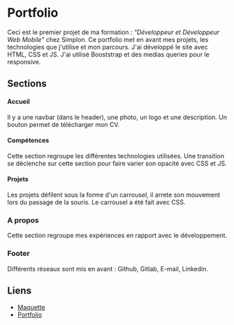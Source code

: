 # Portfolio
Ceci est le premier projet de ma formation : _"Développeur et Développeur Web Mobile"_ chez Simplon. Ce portfolio met en avant mes projets, les technologies que j'utilise et mon parcours. J'ai développé le site avec HTML, CSS et JS. J'ai utilisé Booststrap et des medias queries pour le responsive.
## Sections
#### Accueil
Il y a une navbar (dans le header), une photo, un logo et une description. Un bouton permet de télécharger mon CV.
#### Compétences
Cette section regroupe les différentes technologies utilisées. Une transition se déclenche sur cette section pour faire varier son opacité avec CSS et JS.
#### Projets
Les projets défilent sous la forme d'un carrousel, il arrete son mouvement lors du passage de la souris. Le carrousel a été fait avec CSS.
### A propos
Cette section regroupe mes expériences en rapport avec le développement.
### Footer
Différents réseaux sont mis en avant :
Github, Gitlab, E-mail, Linkedin.
## Liens
- [Maquette](https://www.figma.com/file/dwEUbiJT7dkX2S4Gke5WYy/Portfolio?node-id=0%3A1&t=gj7uzCkgKrNGF3wd-1)
- [Portfolio](axel-reviron.fr)
